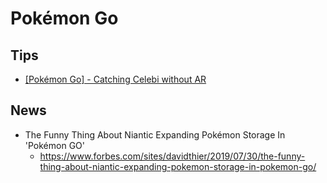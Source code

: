 # Pokémon Go
## Tips
* [[Pokémon Go] - Catching Celebi without AR](https://www.youtube.com/watch?v=gD7SMA7q3wU)

## News
* The Funny Thing About Niantic Expanding Pokémon Storage In 'Pokémon GO'
  * https://www.forbes.com/sites/davidthier/2019/07/30/the-funny-thing-about-niantic-expanding-pokemon-storage-in-pokemon-go/
